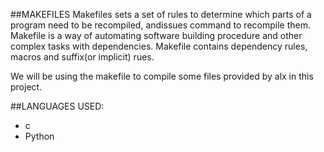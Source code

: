 ##MAKEFILES
Makefiles sets a set of rules to determine which parts of a program need to be recompiled, andissues command to recompile them. Makefile is a way of automating software building procedure and other complex tasks with dependencies. Makefile contains dependency rules, macros and suffix(or implicit) rues.

We will be using the makefile to compile some files provided by alx in this project.

##LANGUAGES USED:
- c
- Python
